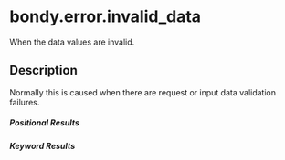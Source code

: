 # bondy.error.invalid_data
When the data values are invalid.

## Description
Normally this is caused when there are request or input data validation failures.

##### Positional Results
<DataTreeView
	:maxDepth="10"
	:data="JSON.stringify({
        0: {
            'type': 'string',
            'description': 'The error message'
        }
	})"
/>

##### Keyword Results
<DataTreeView
	:maxDepth="10"
	:data="JSON.stringify({
        'code': {
            'type': 'string',
            'description': 'invalid_data'
        },
        'description': {
            'type': 'string',
            'description': 'The error description'
        },
        'message': {
            'type': 'string',
            'description': 'The error message'
        },
        'errors': {
            'type': 'array',
            'description': 'The errors details',
            'items': {
                'type': 'object',
                'description': 'Error details',
                'properties': {
                    'code': {
                        'type': 'string',
                        'description': 'The error code'
                    },
                    'description': {
                        'type': 'string',
                        'description': 'The error description'
                    },
                    'key': {
                        'type': 'string',
                        'description': 'The property key with failures'
                    },
                    'message': {
                        'type': 'string',
                        'description': 'The error message'
                    },
                    'value': {
                        'type': 'string',
                        'description': 'The provided value'
                    }
                }
            }
        }
	})"
/>